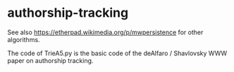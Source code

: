 # authorship-tracking

See also https://etherpad.wikimedia.org/p/mwpersistence for other algorithms. 

The code of TrieA5.py is the basic code of the deAlfaro / Shavlovsky WWW paper on authorship tracking.
